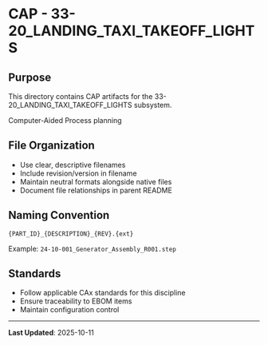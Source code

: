 # CAP - 33-20_LANDING_TAXI_TAKEOFF_LIGHTS

## Purpose

This directory contains CAP artifacts for the 33-20_LANDING_TAXI_TAKEOFF_LIGHTS subsystem.

Computer-Aided Process planning

## File Organization

- Use clear, descriptive filenames
- Include revision/version in filename
- Maintain neutral formats alongside native files
- Document file relationships in parent README

## Naming Convention

```
{PART_ID}_{DESCRIPTION}_{REV}.{ext}
```

Example: `24-10-001_Generator_Assembly_R001.step`

## Standards

- Follow applicable CAx standards for this discipline
- Ensure traceability to EBOM items
- Maintain configuration control

---

**Last Updated**: 2025-10-11
